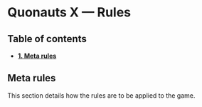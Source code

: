 # Quonauts X — Rules

## Table of contents

* [**1. Meta rules**](#meta-rules)

## <a name='meta-rules'/> Meta rules

This section details how the rules are to be applied to the game.

